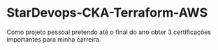 # StarDevops-CKA-Terraform-AWS
Como projeto pessoal pretendo até o final do ano obter 3 certificações importantes para minha carreira.
